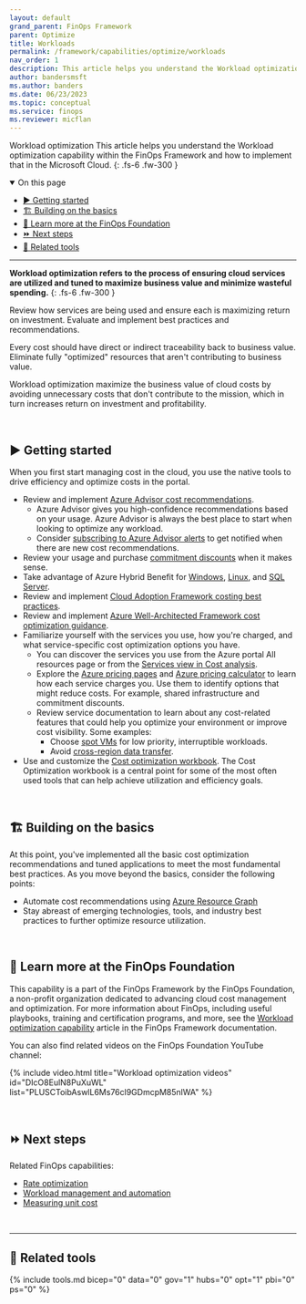 ```yaml
---
layout: default
grand_parent: FinOps Framework
parent: Optimize
title: Workloads
permalink: /framework/capabilities/optimize/workloads
nav_order: 1
description: This article helps you understand the Workload optimization capability within the FinOps Framework and how to implement that in the Microsoft Cloud.
author: bandersmsft
ms.author: banders
ms.date: 06/23/2023
ms.topic: conceptual
ms.service: finops
ms.reviewer: micflan
---
```


<span class="fs-9 d-block mb-4">Workload optimization</span>
This article helps you understand the Workload optimization capability within the FinOps Framework and how to implement that in the Microsoft Cloud.
{: .fs-6 .fw-300 }

<details open markdown="1">
  <summary class="fs-2 text-uppercase">On this page</summary>

- [▶️ Getting started](#️-getting-started)
- [🏗️ Building on the basics](#️-building-on-the-basics)
- [🍎 Learn more at the FinOps Foundation](#-learn-more-at-the-finops-foundation)
- [⏩ Next steps](#-next-steps)
- [🧰 Related tools](#-related-tools)

</details>

---

<a name="definition"></a>
**Workload optimization refers to the process of ensuring cloud services are utilized and tuned to maximize business value and minimize wasteful spending.**
{: .fs-6 .fw-300 }

Review how services are being used and ensure each is maximizing return on investment. Evaluate and implement best practices and recommendations.

Every cost should have direct or indirect traceability back to business value. Eliminate fully "optimized" resources that aren't contributing to business value.

Workload optimization maximize the business value of cloud costs by avoiding unnecessary costs that don't contribute to the mission, which in turn increases return on investment and profitability.

<br>

## ▶️ Getting started

When you first start managing cost in the cloud, you use the native tools to drive efficiency and optimize costs in the portal.

- Review and implement [Azure Advisor cost recommendations](https://learn.microsoft.com/azure/advisor/advisor-reference-cost-recommendations).
  - Azure Advisor gives you high-confidence recommendations based on your usage. Azure Advisor is always the best place to start when looking to optimize any workload.
  - Consider [subscribing to Azure Advisor alerts](https://learn.microsoft.com/azure/advisor/advisor-alerts-portal) to get notified when there are new cost recommendations.
- Review your usage and purchase [commitment discounts](./rates.md) when it makes sense.
- Take advantage of Azure Hybrid Benefit for [Windows](https://learn.microsoft.com/windows-server/get-started/azure-hybrid-benefit), [Linux](https://learn.microsoft.com/azure/virtual-machines/linux/azure-hybrid-benefit-linux), and [SQL Server](https://learn.microsoft.com/azure/azure-sql/azure-hybrid-benefit).
- Review and implement [Cloud Adoption Framework costing best practices](https://learn.microsoft.com/azure/cloud-adoption-framework/govern/cost-management/best-practices).
- Review and implement [Azure Well-Architected Framework cost optimization guidance](https://learn.microsoft.com/azure/well-architected/cost/overview).
- Familiarize yourself with the services you use, how you're charged, and what service-specific cost optimization options you have.
  - You can discover the services you use from the Azure portal All resources page or from the [Services view in Cost analysis](https://learn.microsoft.com/azure/cost-management-billing/costs/cost-analysis-built-in-views#break-down-product-and-service-costs).
  - Explore the [Azure pricing pages](https://azure.microsoft.com/pricing) and [Azure pricing calculator](https://azure.microsoft.com/pricing/calculator) to learn how each service charges you. Use them to identify options that might reduce costs. For example, shared infrastructure and commitment discounts.
  - Review service documentation to learn about any cost-related features that could help you optimize your environment or improve cost visibility. Some examples:
    - Choose [spot VMs](https://learn.microsoft.com/azure/well-architected/cost/optimize-vm#spot-vms) for low priority, interruptible workloads.
    - Avoid [cross-region data transfer](https://learn.microsoft.com/azure/well-architected/cost/design-regions#traffic-across-billing-zones-and-regions).
- Use and customize the [Cost optimization workbook](../../../../_optimize/optimization-workbook/cost-optimization-workbook.md). The Cost Optimization workbook is a central point for some of the most often used tools that can help achieve utilization and efficiency goals.

<br>

## 🏗️ Building on the basics

At this point, you've implemented all the basic cost optimization recommendations and tuned applications to meet the most fundamental best practices. As you move beyond the basics, consider the following points:

- Automate cost recommendations using [Azure Resource Graph](https://learn.microsoft.com/azure/advisor/resource-graph-samples)
- Stay abreast of emerging technologies, tools, and industry best practices to further optimize resource utilization.

<br>

## 🍎 Learn more at the FinOps Foundation

This capability is a part of the FinOps Framework by the FinOps Foundation, a non-profit organization dedicated to advancing cloud cost management and optimization. For more information about FinOps, including useful playbooks, training and certification programs, and more, see the [Workload optimization capability](https://www.finops.org/framework/capabilities/workload-optimization/) article in the FinOps Framework documentation.

You can also find related videos on the FinOps Foundation YouTube channel:

<!--[!VIDEO https://www.youtube.com/embed/{id}?list={list}]-->
{% include video.html title="Workload optimization videos" id="DIcO8EulN8PuXuWL" list="PLUSCToibAswlL6Ms76cl9GDmcpM85nlWA" %}

<br>

## ⏩ Next steps

Related FinOps capabilities:

- [Rate optimization](./rates.md)
- [Workload management and automation](./workloads.md)
- [Measuring unit cost](../quantify/unit-economics.md)

<br>

---

## 🧰 Related tools

{% include tools.md bicep="0" data="0" gov="1" hubs="0" opt="1" pbi="0" ps="0" %}

<br>
